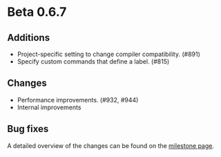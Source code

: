 # Beta 0.6.7


## Additions
- Project-specific setting to change compiler compatibility. (#891)
- Specify custom commands that define a label. (#815)

## Changes
- Performance improvements. (#932, #944)
- Internal improvements

## Bug fixes

A detailed overview of the changes can be found on the [milestone page](https://github.com/Hannah-Sten/TeXiFy-IDEA/milestone/16).